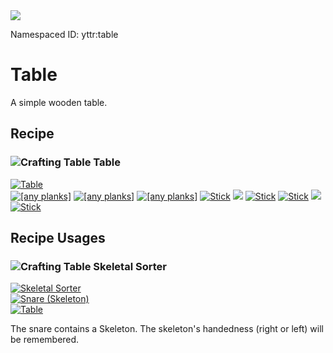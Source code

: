 <img class="infobox" src="../img/item/table.png">

<span class="aside">Namespaced ID: <span>yttr:table</span></span><br/>
# Table
A simple wooden table.

## Recipe

### <img class="symbolic" title="Crafting Table" src="../img/symbolic/crafting_table.png"/> Table
<div class="recipe" title="Namespaced ID: yttr:table">
	<a href="#" class="output">
		<img title="Table" src="../img/item/table.png"/>
	</a>
	<div class="input">
		<a href="https://minecraft.fandom.com/wiki/Planks"><img title="[any planks]" src="../img/item/planks_cycle.png"/></a>
		<a href="https://minecraft.fandom.com/wiki/Planks"><img title="[any planks]" src="../img/item/planks_cycle.png"/></a>
		<a href="https://minecraft.fandom.com/wiki/Planks"><img title="[any planks]" src="../img/item/planks_cycle.png"/></a>
		<a href="https://minecraft.fandom.com/wiki/Stick"><img title="Stick" src="../img/item/stick.png"/></a>
		<a href="#"><img src="../img/item/air.png"/></a>
		<a href="https://minecraft.fandom.com/wiki/Stick"><img title="Stick" src="../img/item/stick.png"/></a>
		<a href="https://minecraft.fandom.com/wiki/Stick"><img title="Stick" src="../img/item/stick.png"/></a>
		<a href="#"><img src="../img/item/air.png"/></a>
		<a href="https://minecraft.fandom.com/wiki/Stick"><img title="Stick" src="../img/item/stick.png"/></a>
	</div>
</div>

## Recipe Usages

### <img class="symbolic" title="Crafting Table" src="../img/symbolic/crafting_table.png"/> Skeletal Sorter
<div class="recipe horrible" title="Namespaced ID: yttr:skeletal_sorter_left_handed &amp; yttr:skeletal_sorter_right_handed">
	<a href="../skeletal_sorter" class="output">
		<img title="Skeletal Sorter" src="../img/item/skeletal_sorter.png"/>
	</a>
	<div class="input small">
		<a href="../snare"><img title="Snare (Skeleton)" src="../img/item/snare_skeleton.png"/></a>
		<div class="blank"></div>
		<a href="#"><img title="Table" src="../img/item/table.png"/></a>
	</div>
</div>

The snare contains a Skeleton. The skeleton's handedness (right or left) will be remembered.
